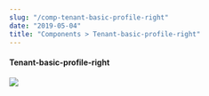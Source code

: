 ```yaml
---
slug: "/comp-tenant-basic-profile-right"
date: "2019-05-04"
title: "Components > Tenant-basic-profile-right"
---
```


<!-- CSS only -->
<link href="https://cdn.jsdelivr.net/npm/bootstrap@5.1.3/dist/css/bootstrap.min.css" rel="stylesheet" integrity="sha384-1BmE4kWBq78iYhFldvKuhfTAU6auU8tT94WrHftjDbrCEXSU1oBoqyl2QvZ6jIW3" crossorigin="anonymous">
<link rel="stylesheet" href="../../../../../../../raaghu/src/assets/css/style-elements.css">
<link rel="stylesheet" href="../../../../../../../raaghu/src/assets/css/main.css">

#### Tenant-basic-profile-right
 <section class="py-5">
        <div class="ps-5">
            <img src="\images\under-construction.png" class="img-fluid ps-5">
        </div>
  </section>